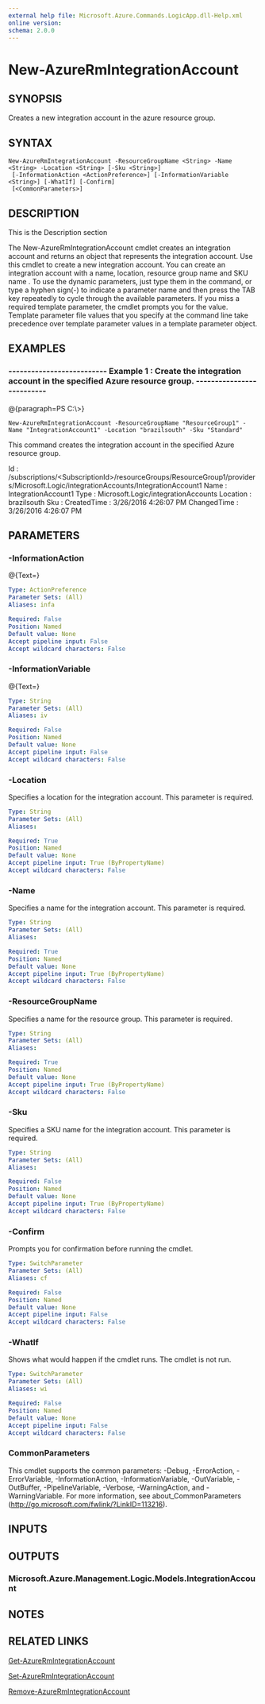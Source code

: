 ```yaml
---
external help file: Microsoft.Azure.Commands.LogicApp.dll-Help.xml
online version: 
schema: 2.0.0
---
```


# New-AzureRmIntegrationAccount

## SYNOPSIS
Creates a new integration account in the azure resource group.

## SYNTAX

```
New-AzureRmIntegrationAccount -ResourceGroupName <String> -Name <String> -Location <String> [-Sku <String>]
 [-InformationAction <ActionPreference>] [-InformationVariable <String>] [-WhatIf] [-Confirm]
 [<CommonParameters>]
```

## DESCRIPTION
This is the Description section

The New-AzureRmIntegrationAccount cmdlet creates an integration account and returns an object that represents the integration account.
Use this cmdlet to create a new integration account.
You can create an integration account with a name, location, resource group name and SKU name .
To use the dynamic parameters, just type them in the command, or type a hyphen sign(-) to indicate a parameter name and then press the TAB key repeatedly to cycle through the available parameters.
If you miss a required template parameter, the cmdlet prompts you for the value.
Template parameter file values that you specify at the command line take precedence over template parameter values in a template parameter object.

## EXAMPLES

### --------------------------  Example 1 : Create the integration account in the specified Azure resource group.  --------------------------
@{paragraph=PS C:\\\>}



```
New-AzureRmIntegrationAccount -ResourceGroupName "ResourceGroup1" -Name "IntegrationAccount1" -Location "brazilsouth" -Sku "Standard"
```

This command creates the integration account in the specified Azure resource group.

Id          : /subscriptions/\<SubscriptionId\>/resourceGroups/ResourceGroup1/providers/Microsoft.Logic/integrationAccounts/IntegrationAccount1
Name        : IntegrationAccount1
Type        : Microsoft.Logic/integrationAccounts
Location    : brazilsouth
Sku         :
CreatedTime : 3/26/2016 4:26:07 PM
ChangedTime : 3/26/2016 4:26:07 PM

## PARAMETERS

### -InformationAction
@{Text=}

```yaml
Type: ActionPreference
Parameter Sets: (All)
Aliases: infa

Required: False
Position: Named
Default value: None
Accept pipeline input: False
Accept wildcard characters: False
```

### -InformationVariable
@{Text=}

```yaml
Type: String
Parameter Sets: (All)
Aliases: iv

Required: False
Position: Named
Default value: None
Accept pipeline input: False
Accept wildcard characters: False
```

### -Location
Specifies a location for the integration account.
This parameter is required.

```yaml
Type: String
Parameter Sets: (All)
Aliases: 

Required: True
Position: Named
Default value: None
Accept pipeline input: True (ByPropertyName)
Accept wildcard characters: False
```

### -Name
Specifies a name for the integration account.
This parameter is required.

```yaml
Type: String
Parameter Sets: (All)
Aliases: 

Required: True
Position: Named
Default value: None
Accept pipeline input: True (ByPropertyName)
Accept wildcard characters: False
```

### -ResourceGroupName
Specifies a name for the resource group.
This parameter is required.

```yaml
Type: String
Parameter Sets: (All)
Aliases: 

Required: True
Position: Named
Default value: None
Accept pipeline input: True (ByPropertyName)
Accept wildcard characters: False
```

### -Sku
Specifies a SKU name for the integration account.
This parameter is required.

```yaml
Type: String
Parameter Sets: (All)
Aliases: 

Required: False
Position: Named
Default value: None
Accept pipeline input: True (ByPropertyName)
Accept wildcard characters: False
```

### -Confirm
Prompts you for confirmation before running the cmdlet.

```yaml
Type: SwitchParameter
Parameter Sets: (All)
Aliases: cf

Required: False
Position: Named
Default value: None
Accept pipeline input: False
Accept wildcard characters: False
```

### -WhatIf
Shows what would happen if the cmdlet runs.
The cmdlet is not run.

```yaml
Type: SwitchParameter
Parameter Sets: (All)
Aliases: wi

Required: False
Position: Named
Default value: None
Accept pipeline input: False
Accept wildcard characters: False
```

### CommonParameters
This cmdlet supports the common parameters: -Debug, -ErrorAction, -ErrorVariable, -InformationAction, -InformationVariable, -OutVariable, -OutBuffer, -PipelineVariable, -Verbose, -WarningAction, and -WarningVariable. For more information, see about_CommonParameters (http://go.microsoft.com/fwlink/?LinkID=113216).

## INPUTS

## OUTPUTS

### Microsoft.Azure.Management.Logic.Models.IntegrationAccount

## NOTES

## RELATED LINKS

[Get-AzureRmIntegrationAccount]()

[Set-AzureRmIntegrationAccount]()

[Remove-AzureRmIntegrationAccount]()

